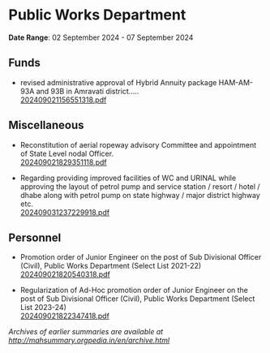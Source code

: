 # Public Works Department

**Date Range**: 02 September 2024 - 07 September 2024


## Funds
- revised administrative approval of Hybrid Annuity package HAM-AM-93A and 93B in Amravati district.....\
  [202409021156551318.pdf](https://gr.maharashtra.gov.in/Site/Upload/Government%20Resolutions/English/202409021156551318.....pdf)

## Miscellaneous
- Reconstitution of aerial ropeway advisory Committee and appointment of State Level nodal Officer.\
  [202409021829351118.pdf](https://gr.maharashtra.gov.in/Site/Upload/Government%20Resolutions/English/202409021829351118.pdf)

- Regarding providing improved facilities of WC and URINAL while approving the layout of petrol pump and service station / resort / hotel / dhabe along with petrol pump on state highway / major district highway etc.\
  [202409031237229918.pdf](https://gr.maharashtra.gov.in/Site/Upload/Government%20Resolutions/English/202409031237229918.pdf)

## Personnel
- Promotion order of Junior Engineer on the post of Sub Divisional Officer (Civil), Public Works Department (Select List 2021-22)\
  [202409021820540318.pdf](https://gr.maharashtra.gov.in/Site/Upload/Government%20Resolutions/English/202409021820540318....pdf)

- Regularization of Ad-Hoc promotion order of Junior Engineer on the post of Sub Divisional Officer (Civil), Public Works Department (Select List 2023-24)\
  [202409021822347418.pdf](https://gr.maharashtra.gov.in/Site/Upload/Government%20Resolutions/English/202409021822347418.pdf)


*Archives of earlier summaries are available at http://mahsummary.orgpedia.in/en/archive.html*